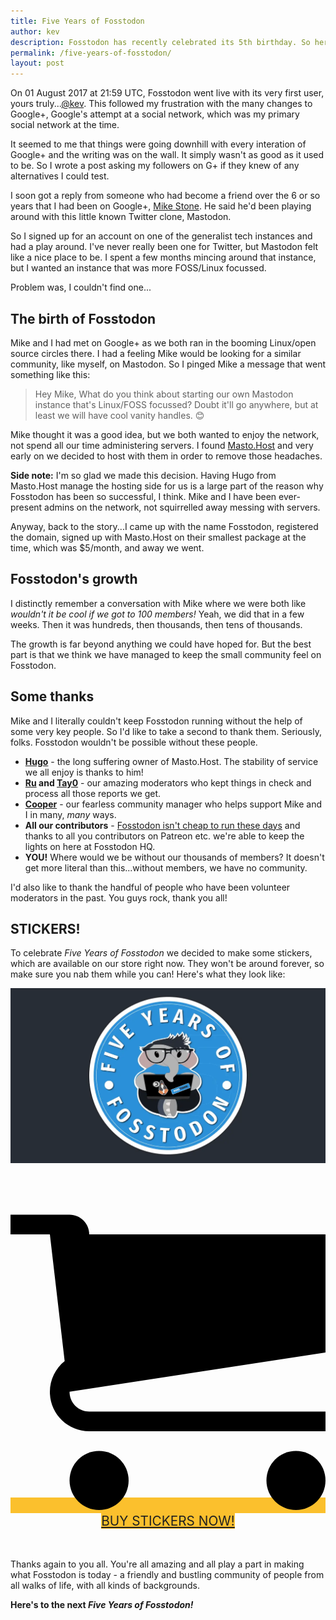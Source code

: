 ```yaml
---
title: Five Years of Fosstodon
author: kev
description: Fosstodon has recently celebrated its 5th birthday. So here's a celebratory sticker and the story of how we got started
permalink: /five-years-of-fosstodon/
layout: post
---
```

On 01 August 2017 at 21:59 UTC, Fosstodon went live with its very first user, yours truly...[@kev](https://fosstodon.org/@kev). This followed my frustration with the many changes to Google+, Google's attempt at a social network, which was my primary social network at the time.

It seemed to me that things were going downhill with every interation of Google+ and the writing was on the wall. It simply wasn't as good as it used to be. So I wrote a post asking my followers on G+ if they knew of any alternatives I could test.

I soon got a reply from someone who had become a friend over the 6 or so years that I had been on Google+, [Mike Stone](https://fosstodon.org/@mike). He said he'd been playing around with this little known Twitter clone, Mastodon.

So I signed up for an account on one of the generalist tech instances and had a play around. I've never really been one for Twitter, but Mastodon felt like a nice place to be. I spent a few months mincing around that instance, but I wanted an instance that was more FOSS/Linux focussed.

Problem was, I couldn't find one...

## The birth of Fosstodon
Mike and I had met on Google+ as we both ran in the booming Linux/open source circles there. I had a feeling Mike would be looking for a similar community, like myself, on Mastodon. So I pinged Mike a message that went something like this:

> Hey Mike,
>  What do you think about starting our own Mastodon instance that's Linux/FOSS focussed? Doubt it'll go anywhere, but at least we will have cool vanity handles. 😊

Mike thought it was a good idea, but we both wanted to enjoy the network, not spend all our time administering servers. I found [Masto.Host](https://masto.host) and very early on we decided to host with them in order to remove those headaches.

**Side note:** I'm so glad we made this decision. Having Hugo from Masto.Host manage the hosting side for us is a large part of the reason why Fosstodon has been so successful, I think. Mike and I have been ever-present admins on the network, not squirrelled away messing with servers.

Anyway, back to the story...I came up with the name Fosstodon, registered the domain, signed up with Masto.Host on their smallest package at the time, which was $5/month, and away we went.

## Fosstodon's growth
I distinctly remember a conversation with Mike where we were both like *wouldn't it be cool if we got to 100 members!* Yeah, we did that in a few weeks. Then it was hundreds, then thousands, then tens of thousands.

The growth is far beyond anything we could have hoped for. But the best part is that we think we have managed to keep the small community feel on Fosstodon.

## Some thanks
Mike and I literally couldn't keep Fosstodon running without the help of some very key people. So I'd like to take a second to thank them. Seriously, folks. Fosstodon wouldn't be possible without these people.

* **[Hugo](https://masto.pt/@hugo)** - the long suffering owner of Masto.Host. The stability of service we all enjoy is thanks to him!
* **[Ru](https://fosstodon.org/@ru) and [Tay0](https://fosstodon.org/@tay0)** - our amazing moderators who kept things in check and process all those reports we get.
* **[Cooper](https://fosstodon.org/@cooper)** - our fearless community manager who helps support Mike and I in many, *many* ways.
* **All our contributors** - [Fosstodon isn't cheap to run these days](/about) and thanks to all you contributors on Patreon etc. we're able to keep the lights on here at Fosstodon HQ.
* **YOU!** Where would we be without our thousands of members? It doesn't get more literal than this...without members, we have no community.

I'd also like to thank the handful of people who have been volunteer moderators in the past. You guys rock, thank you all!

## STICKERS!
To celebrate *Five Years of Fosstodon* we decided to make some stickers, which are available on our store right now. They won't be around forever, so make sure you nab them while you can! Here's what they look like:

![5 years sticker example](/assets/images/5-year-sticker-example.webp)

<p style="margin:3rem 0; text-align:center;"><a style="background:#FBC02D; color:#212121 !important; font-size:1.3rem;" class="button" target="blank" href="https://www.designbyhumans.com/shop/sticker/five-years-of-fosstodon/1850582/"><svg viewBox="0 0 32 32"><path d="M12 29c0 1.657-1.343 3-3 3s-3-1.343-3-3c0-1.657 1.343-3 3-3s3 1.343 3 3z"></path><path d="M32 29c0 1.657-1.343 3-3 3s-3-1.343-3-3c0-1.657 1.343-3 3-3s3 1.343 3 3z"></path><path d="M32 16v-12h-24c0-1.105-0.895-2-2-2h-6v2h4l1.502 12.877c-0.915 0.733-1.502 1.859-1.502 3.123 0 2.209 1.791 4 4 4h24v-2h-24c-1.105 0-2-0.895-2-2 0-0.007 0-0.014 0-0.020l26-3.98z"></path></svg> BUY STICKERS NOW!</a></p>

Thanks again to you all. You're all amazing and all play a part in making what Fosstodon is today - a friendly and bustling community of people from all walks of life, with all kinds of backgrounds.

**Here's to the next *Five Years of Fosstodon!***